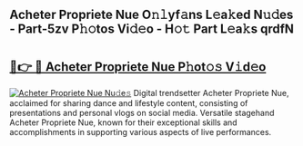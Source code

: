 ## Acheter Propriete Nue O𝚗𝚕yf𝚊ns L𝚎a𝚔ed N𝚞𝚍es - Part-5zv P𝚑𝚘tos Vi𝚍𝚎o - H𝚘𝚝 Part L𝚎a𝚔s qrdfN

# <h2><a href="http://kfet9q.oniu.top/?m=Acheter+Propriete+Nue">🔗👉 🔴 Acheter Propriete Nue P𝚑ot𝚘𝚜 V𝚒d𝚎o</a></h2>

[![Acheter Propriete Nue Nu𝚍e𝚜](https://i.imgur.com/0qMVB7G.gif)](http://kfet9q.oniu.top/?m=Acheter+Propriete+Nue)
Digital trendsetter Acheter Propriete Nue, acclaimed for sharing dance and lifestyle content, consisting of presentations and personal vlogs on social media. Versatile stagehand Acheter Propriete Nue, known for their exceptional skills and accomplishments in supporting various aspects of live performances.  
